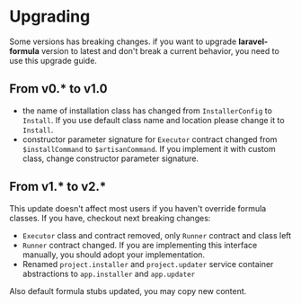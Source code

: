 # Upgrading

Some versions has breaking changes. if you want to upgrade **laravel-formula** version to latest and don't break a current behavior, you need to use this upgrade guide.

## From v0.* to v1.0

- the name of installation class has changed from `InstallerConfig` to `Install`.
  If you use default class name and location please change it to `Install`.
- constructor parameter signature for `Executor` contract changed from `$installCommand` to `$artisanCommand`. If you implement it with custom class, change constructor parameter signature.

## From v1.* to v2.*

This update doesn't affect most users if you haven't override formula classes. If you have, checkout next breaking changes:

- `Executor` class and contract removed, only `Runner` contract and class left
- `Runner` contract changed. If you are implementing this interface manually, you should adopt your implementation.
- Renamed `project.installer` and `project.updater` service container abstractions to `app.installer` and `app.updater`

Also default formula stubs updated, you may copy new content.
